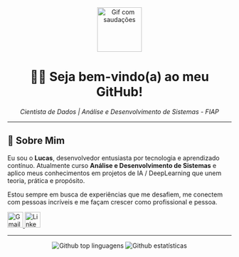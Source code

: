 <div align="center">
  <img src="https://media1.giphy.com/media/v1.Y2lkPTc5MGI3NjExeWk2MGhnNjBkMjF5azNzdWd6cndiYWthdzRoNWZsbGIwdnpnM2lybyZlcD12MV9pbnRlcm5hbF9naWZfYnlfaWQmY3Q9Zw/26xBwdIuRJiAIqHwA/giphy.gif" width="100" alt="Gif com saudações" />
</div>

<h1 align="center"> 👩‍💻 Seja bem-vindo(a) ao meu GitHub! </h1> 
<p align="center"><i>Cientista de Dados | Análise e Desenvolvimento de Sistemas - FIAP</i></p>

---

## 🌟 Sobre Mim

Eu sou o **Lucas**, desenvolvedor entusiasta por tecnologia e aprendizado contínuo. Atualmente curso **Análise e Desenvolvimento de Sistemas** e aplico meus conhecimentos em projetos de IA / DeepLearning que unem teoria, prática e propósito.

Estou sempre em busca de experiências que me desafiem, me conectem com pessoas incríveis e me façam crescer como profissional e pessoa. 

  <a href="mailto:lucas.ffialho06@gmail.com">
    <img src="https://img.shields.io/static/v1?message=Gmail&logo=gmail&label=&color=FF6584&logoColor=white&labelColor=&style=for-the-badge" height="35" alt="Gmail logo" />
  </a> 
  <a href="https://www.linkedin.com/in/francine-ccruz/">
    <img src="https://img.shields.io/static/v1?message=LinkedIn&logo=linkedin&label=&color=0077B5&logoColor=white&labelColor=&style=for-the-badge" height="35" alt="LinkedIn logo" />
  </a>

---

<div align="center">
  <img src="https://github-readme-stats.vercel.app/api/top-langs/?username=lucasdafialho&layout=compact&langs_count=20&theme=tokyonight" alt="Github top linguagens"/>
  <img src="https://github-readme-streak-stats.herokuapp.com/?user=lucasdafialho&theme=tokyonight" alt="Github estatísticas"/>
</div>

<br>
